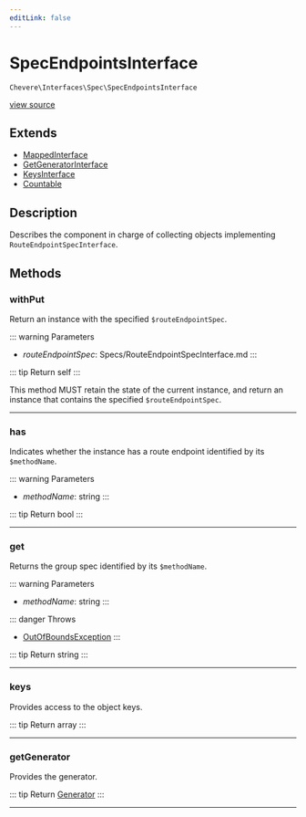 ```yaml
---
editLink: false
---
```


# SpecEndpointsInterface

`Chevere\Interfaces\Spec\SpecEndpointsInterface`

[view source](https://github.com/chevere/chevere/blob/main/src/Chevere/Interfaces/Spec/SpecEndpointsInterface.php)

## Extends

- [MappedInterface](../DataStructure/MappedInterface.md)
- [GetGeneratorInterface](../DataStructure/GetGeneratorInterface.md)
- [KeysInterface](../DataStructure/KeysInterface.md)
- [Countable](https://www.php.net/manual/class.countable)

## Description

Describes the component in charge of collecting objects implementing `RouteEndpointSpecInterface`.

## Methods

### withPut

Return an instance with the specified `$routeEndpointSpec`.

::: warning Parameters
- *routeEndpointSpec*: Specs/RouteEndpointSpecInterface.md
:::

::: tip Return
self
:::

This method MUST retain the state of the current instance, and return
an instance that contains the specified `$routeEndpointSpec`.

---

### has

Indicates whether the instance has a route endpoint identified by its `$methodName`.

::: warning Parameters
- *methodName*: string
:::

::: tip Return
bool
:::

---

### get

Returns the group spec identified by its `$methodName`.

::: warning Parameters
- *methodName*: string
:::

::: danger Throws
- [OutOfBoundsException](../../Exceptions/Core/OutOfBoundsException.md) 
:::

::: tip Return
string
:::

---

### keys

Provides access to the object keys.

::: tip Return
array
:::

---

### getGenerator

Provides the generator.

::: tip Return
[Generator](https://www.php.net/manual/class.generator)
:::

---
